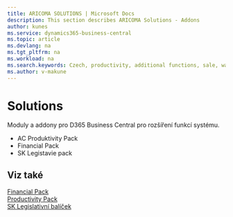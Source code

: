```yaml
---
title: ARICOMA SOLUTIONS | Microsoft Docs
description: This section describes ARICOMA Solutions - Addons
author: kunes
ms.service: dynamics365-business-central
ms.topic: article
ms.devlang: na
ms.tgt_pltfrm: na
ms.workload: na
ms.search.keywords: Czech, productivity, additional functions, sale, warehouse, invoicing, barcode, claims, transportation, workflow
ms.author: v-makune
---
```


# Solutions

Moduly a addony pro D365 Business Central pro rozšíření funkcí systému.


- AC Produktivity Pack 
- Financial Pack
- SK Legistavie pack
 

## Viz také
[Financial Pack](FinancialPack/finance-pack.md)  
[Productivity Pack](ProductivityPack/productivity-pack.md)  
[SK Legislativní balíček](SK/sk-legislative-pack.md)